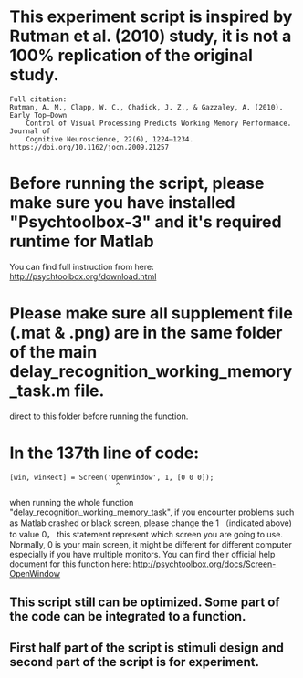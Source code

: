 # This experiment script is inspired by Rutman et al. (2010) study, it is not a 100% replication of the original study. 
	Full citation: 
	Rutman, A. M., Clapp, W. C., Chadick, J. Z., & Gazzaley, A. (2010). Early Top–Down 
		Control of Visual Processing Predicts Working Memory Performance. Journal of 
		Cognitive Neuroscience, 22(6), 1224–1234. https://doi.org/10.1162/jocn.2009.21257

# Before running the script, please make sure you have installed "Psychtoolbox-3" and it's required runtime for Matlab
   You can find full instruction from here: http://psychtoolbox.org/download.html

# Please make sure all supplement file (.mat & .png) are in the same folder of the main delay_recognition_working_memory_task.m file.
  direct to this folder before running the function.  

# In the 137th line of code: 
	[win, winRect] = Screen('OpenWindow', 1, [0 0 0]);
							  ^
when running the whole function "delay_recognition_working_memory_task", if you encounter problems such as Matlab crashed 
or black screen, please change the 1 （indicated above) to value 0， this statement represent which screen you are going
to use. Normally, 0 is your main screen, it might be different for different computer especially if you have multiple monitors. 
You can find their official help document for this function here: http://psychtoolbox.org/docs/Screen-OpenWindow


## This script still can be optimized. Some part of the code can be integrated to a function. 
## First half part of the script is stimuli design and second part of the script is for experiment. 
